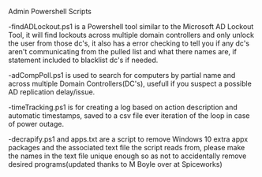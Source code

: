 Admin Powershell Scripts

-findADLockout.ps1 is a Powershell tool similar to the Microsoft AD Lockout Tool, it will find lockouts
 across multiple domain controllers and only unlock the user from those dc's, it also has a error checking to tell
 you if any dc's aren't communicating from the pulled list and what there names are, if statement included to blacklist
 dc's if needed.

-adCompPoll.ps1 is used to search for computers by partial name and across multiple Domain Controllers(DC's), usefull if you suspect a possible AD replication delay/issue.

-timeTracking.ps1 is for creating a log based on action description and automatic timestamps, saved to a csv file ever iteration of the loop in case of power outage.

-decrapify.ps1 and apps.txt are a script to remove Windows 10 extra appx packages and the associated text file the script reads from, please make the names in the text file unique enough so as not to accidentally remove desired programs(updated thanks to M Boyle over at Spiceworks)
